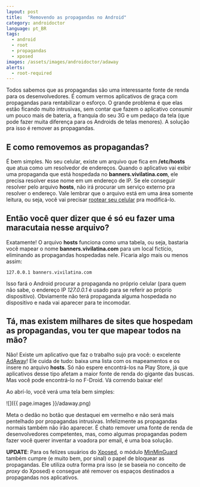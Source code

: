 ```yaml
---
layout: post
title:  "Removendo as propagandas no Android"
category: androidoctor
language: pt_BR
tags:
  - android
  - root
  - propagandas
  - xposed
images: /assets/images/androidoctor/adaway
alerts:
  - root-required
---
```


Todos sabemos que as propagandas são uma interessante fonte de renda para os desenvolvedores. É
comum vermos aplicativos de graça com propagandas para rentabilizar o esforço. O grande problema é
que elas estão ficando muito intrusivas, sem contar que fazem o aplicativo consumir um pouco mais de
bateria, a franquia do seu 3G e um pedaço da tela (que pode fazer muita diferença para os Androids
de telas menores). A solução pra isso é remover as propagandas.

## E como removemos as propagandas?

É bem simples. No seu celular, existe um arquivo que fica em **/etc/hosts** que atua como um
resolvedor de endereços. Quando o aplicativo vai exibir uma propaganda que está hospedada no
**banners.vivilatina.com**, ele precisa resolver esse nome em um endereço de IP. Se ele conseguir
resolver pelo arquivo **hosts**, não irá procurar um serviço externo pra resolver o endereço. Vale
lembrar que o arquivo está em uma área somente leitura, ou seja, você vai precisar
[rootear seu celular][post-root] pra modificá-lo.

## Então você quer dizer que é só eu fazer uma maracutaia nesse arquivo?

Exatamente! O arquivo **hosts** funciona como uma tabela, ou seja, bastaria você mapear o nome
**banners.vivilatina.com** para um local fictício, eliminando as propagandas hospedadas nele.
Ficaria algo mais ou menos assim:

    127.0.0.1 banners.vivilatina.com

Isso fará o Android procurar a propaganda no próprio celular (para quem não sabe, o endereço IP
*127.0.0.1* é usado para se referir ao próprio dispositivo). Obviamente não terá propaganda alguma
hospedada no dispositivo e nada vai aparecer para te incomodar.

## Tá, mas existem milhares de sites que hospedam as propagandas, vou ter que mapear todos na mão?

Não! Existe um aplicativo que faz o trabalho sujo pra você: o excelente [AdAway]! Ele cuida de tudo: baixa uma lista com
os mapeamentos e os insere no arquivo **hosts**. Só não espere encontrá-los na Play Store, já que aplicativos desse 
tipo afetam a maior fonte de renda do gigante das buscas. Mas você pode encontrá-lo no F-Droid. Vá correndo baixar ele!

Ao abrí-lo, você verá uma tela bem simples:

![]({{ page.images }}/adaway.png)

Meta o dedão no botão que destaquei em vermelho e não será mais pentelhado por propagandas
intrusivas. Infelizmente as propagandas normais também não irão aparecer. É chato remover uma fonte
de renda de desenvolvedores competentes, mas, como algumas propagandas podem fazer você querer
inventar a voadora por email, é uma boa solução.

**UPDATE**: Para os felizes usuários do [Xposed][post-xposed], o módulo [MinMinGuard][] também cumpre (e muito bem, por
sinal) o papel de bloquear as propagandas. Ele utiliza outra forma pra isso (e se baseia no conceito de *proxy* do
Xposed) e consegue até remover os espaços destinados a propagandas nos aplicativos.

[MinMinGuard]: <http://repo.xposed.info/module/tw.fatminmin.xposed.minminguard>
[post-xposed]: </androidoctor/2014/01/07/xposed-a-forma-genial-de-se-modificar-uma-rom>
[post-root]: </androidoctor/2013/01/24/root-o-papel-higienico-eletronico-para-o-seu-android/>
[adaway]: <https://f-droid.org/repository/browse/?fdid=org.adaway>
